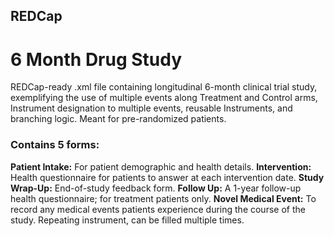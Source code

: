 ## REDCap
# 6 Month Drug Study
REDCap-ready .xml file containing longitudinal 6-month clinical trial study, exemplifying the use of multiple events along Treatment and Control arms, Instrument designation to multiple events, reusable Instruments, and branching logic. Meant for pre-randomized patients.

### Contains 5 forms:
**Patient Intake:** For patient demographic and health details.
**Intervention:** Health questionnaire for patients to answer at each intervention date.
**Study Wrap-Up:** End-of-study feedback form. 
**Follow Up:** A 1-year follow-up health questionnaire; for treatment patients only. 
**Novel Medical Event:** To record any medical events patients experience during the course of the study. Repeating instrument, can be filled multiple times. 
